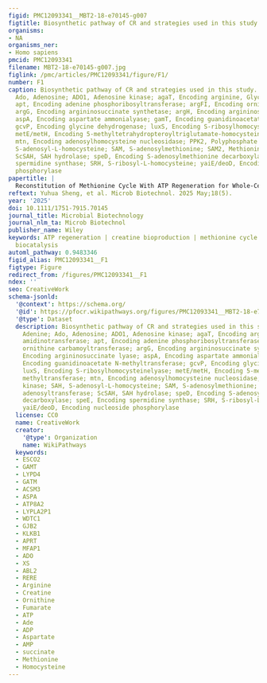 ```yaml
---
figid: PMC12093341__MBT2-18-e70145-g007
figtitle: Biosynthetic pathway of CR and strategies used in this study
organisms:
- NA
organisms_ner:
- Homo sapiens
pmcid: PMC12093341
filename: MBT2-18-e70145-g007.jpg
figlink: /pmc/articles/PMC12093341/figure/F1/
number: F1
caption: Biosynthetic pathway of CR and strategies used in this study. Ade, Adenine;
  Ado, Adenosine; ADO1, Adenosine kinase; agaT, Encoding arginine, Glycine amidinotransferase;
  apt, Encoding adenine phosphoribosyltransferase; argFI, Encoding ornithine carbamoyltransferase;
  argG, Encoding argininosuccinate synthetase; argH, Encoding argininosuccinate lyase;
  aspA, Encoding aspartate ammonialyase; gamT, Encoding guanidinoacetate N‐methyltransferase;
  gcvP, Encoding glycine dehydrogenase; luxS, Encoding S‐ribosylhomocysteinelyase;
  metE/metH, Encoding 5‐methyltetrahydropteroyltriglutamate‐homocysteine methyltransferase;
  mtn, Encoding adenosylhomocysteine nucleosidase; PPK2, Polyphosphate kinase; SAH,
  S‐adenosyl‐L‐homocysteine; SAM, S‐adenosylmethionine; SAM2, Methionine adenosyltransferase;
  ScSAH, SAH hydrolase; speD, Encoding S‐adenosylmethionine decarboxylase; speE, Encoding
  spermidine synthase; SRH, S‐ribosyl‐L‐homocysteine; yaiE/deoD, Encoding nucleoside
  phosphorylase
papertitle: |
  Reconstitution of Methionine Cycle With ATP Regeneration for Whole‐Cell Catalysis of Creatine Production in Engineered Escherichia coli
reftext: Yuhua Sheng, et al. Microb Biotechnol. 2025 May;18(5).
year: '2025'
doi: 10.1111/1751-7915.70145
journal_title: Microbial Biotechnology
journal_nlm_ta: Microb Biotechnol
publisher_name: Wiley
keywords: ATP regeneration | creatine bioproduction | methionine cycle | whole‐cell
  biocatalysis
automl_pathway: 0.9483346
figid_alias: PMC12093341__F1
figtype: Figure
redirect_from: /figures/PMC12093341__F1
ndex: ''
seo: CreativeWork
schema-jsonld:
  '@context': https://schema.org/
  '@id': https://pfocr.wikipathways.org/figures/PMC12093341__MBT2-18-e70145-g007.html
  '@type': Dataset
  description: Biosynthetic pathway of CR and strategies used in this study. Ade,
    Adenine; Ado, Adenosine; ADO1, Adenosine kinase; agaT, Encoding arginine, Glycine
    amidinotransferase; apt, Encoding adenine phosphoribosyltransferase; argFI, Encoding
    ornithine carbamoyltransferase; argG, Encoding argininosuccinate synthetase; argH,
    Encoding argininosuccinate lyase; aspA, Encoding aspartate ammonialyase; gamT,
    Encoding guanidinoacetate N‐methyltransferase; gcvP, Encoding glycine dehydrogenase;
    luxS, Encoding S‐ribosylhomocysteinelyase; metE/metH, Encoding 5‐methyltetrahydropteroyltriglutamate‐homocysteine
    methyltransferase; mtn, Encoding adenosylhomocysteine nucleosidase; PPK2, Polyphosphate
    kinase; SAH, S‐adenosyl‐L‐homocysteine; SAM, S‐adenosylmethionine; SAM2, Methionine
    adenosyltransferase; ScSAH, SAH hydrolase; speD, Encoding S‐adenosylmethionine
    decarboxylase; speE, Encoding spermidine synthase; SRH, S‐ribosyl‐L‐homocysteine;
    yaiE/deoD, Encoding nucleoside phosphorylase
  license: CC0
  name: CreativeWork
  creator:
    '@type': Organization
    name: WikiPathways
  keywords:
  - ESCO2
  - GAMT
  - LYPD4
  - GATM
  - ACSM3
  - ASPA
  - ATP8A2
  - LYPLA2P1
  - WDTC1
  - GJB2
  - KLKB1
  - APRT
  - MFAP1
  - ADO
  - XS
  - ABL2
  - RERE
  - Arginine
  - Creatine
  - Ornithine
  - Fumarate
  - ATP
  - Ade
  - ADP
  - Aspartate
  - AMP
  - succinate
  - Methionine
  - Homocysteine
---
```

